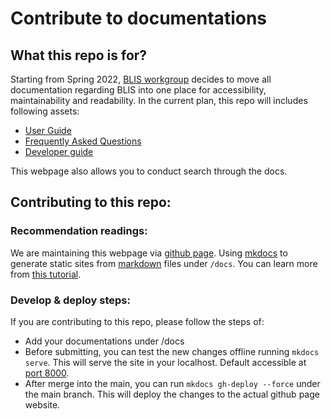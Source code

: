 # Contribute to documentations

## What this repo is for?
Starting from Spring 2022, [BLIS workgroup](https://c4g-blis-docs.github.io/) decides to move all documentation regarding BLIS into one place for accessibility, maintainability and readability. In the current plan, this repo will includes following assets:

- [User Guide](./index.md)
- [Frequently Asked Questions](./faq.md)
- [Developer guide](./developer_documentation/developer_guide_v0.1.md)

This webpage also allows you to conduct search through the docs.

## Contributing to this repo:

### Recommendation readings:
We are maintaining this webpage via [github page](https://pages.github.com/). Using [mkdocs](https://www.mkdocs.org/) to generate static sites from [markdown](https://en.wikipedia.org/wiki/Markdown) files under `/docs`. You can learn more from [this tutorial](https://squidfunk.github.io/mkdocs-material/publishing-your-site/).

### Develop & deploy steps:
If you are contributing to this repo, please follow the steps of:
- Add your documentations under /docs
- Before submitting, you can test the new changes offline running `mkdocs serve`. This will serve the site in your localhost. Default accessible at [port 8000](http://127.0.0.1:8000/).
- After merge into the main, you can run `mkdocs gh-deploy --force` under the main branch. This will deploy the changes to the actual github page website.